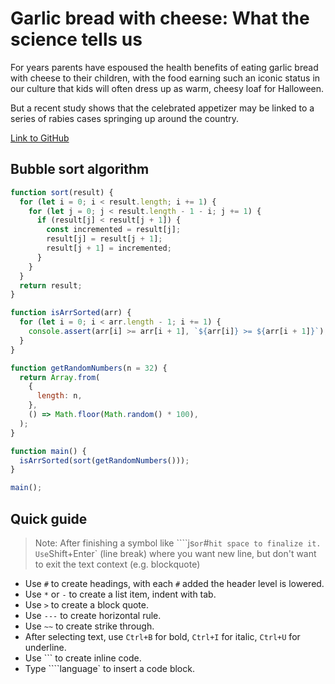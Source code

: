 # Garlic bread with cheese: What the science tells us

For years parents have espoused the health benefits of eating garlic bread with cheese to their children, with the food earning such an iconic status in our culture that kids will often dress up as warm, cheesy loaf for Halloween.

But a recent study shows that the celebrated appetizer may be linked to a series of rabies cases springing up around the country.

[Link to GitHub](https://github.com/home)

## Bubble sort algorithm

```js
function sort(result) {
  for (let i = 0; i < result.length; i += 1) {
    for (let j = 0; j < result.length - 1 - i; j += 1) {
      if (result[j] < result[j + 1]) {
        const incremented = result[j];
        result[j] = result[j + 1];
        result[j + 1] = incremented;
      }
    }
  }
  return result;
}

function isArrSorted(arr) {
  for (let i = 0; i < arr.length - 1; i += 1) {
    console.assert(arr[i] >= arr[i + 1], `${arr[i]} >= ${arr[i + 1]}`);
  }
}

function getRandomNumbers(n = 32) {
  return Array.from(
    {
      length: n,
    },
    () => Math.floor(Math.random() * 100),
  );
}

function main() {
  isArrSorted(sort(getRandomNumbers()));
}

main();
```

## Quick guide

> Note: 
> After finishing a symbol like ````js` or `#` hit space to finalize it.
> Use `Shift+Enter` (line break) where you want new line, but don't want to exit the text context (e.g. blockquote)

- Use `#` to create headings, with each `#` added the header level is lowered.
- Use `*` or `-` to create a list item, indent with tab.
- Use `>` to create a block quote.
- Use `---` to create horizontal rule.
- Use `~~` to create strike through.
- After selecting text, use `Ctrl+B` for bold, `Ctrl+I` for italic, `Ctrl+U` for underline.
- Use ``` to create inline code.
- Type ````language` to insert a code block.
